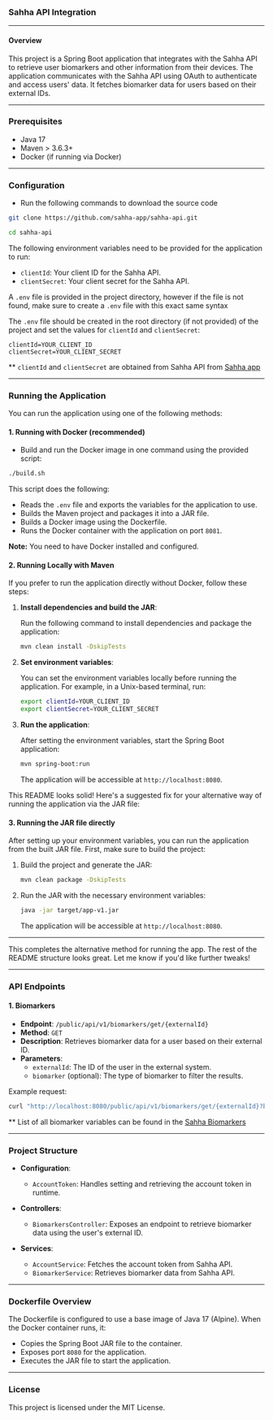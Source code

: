 ### Sahha API Integration

---

#### Overview
This project is a Spring Boot application that integrates with the Sahha API to retrieve user biomarkers and other information from their devices. The application communicates with the Sahha API using OAuth to authenticate and access users' data. It fetches biomarker data for users based on their external IDs.

---

### Prerequisites

- Java 17
- Maven > 3.6.3+
- Docker (if running via Docker)

---

### Configuration
- Run the following commands to download the source code
```bash
git clone https://github.com/sahha-app/sahha-api.git

cd sahha-api
```

The following environment variables need to be provided for the application to run:

- `clientId`: Your client ID for the Sahha API.
- `clientSecret`: Your client secret for the Sahha API.

A `.env` file is provided in the project directory, however if the file is not found, make sure to create a `.env` file with this exact same syntax

The `.env` file should be created in the root directory (if not provided) of the project and set the values for `clientId` and `clientSecret`:

```env
clientId=YOUR_CLIENT_ID
clientSecret=YOUR_CLIENT_SECRET
```
** `clientId` and `clientSecret` are obtained from Sahha API from [Sahha app](https://app.sahha.ai/dashboard/credentials)



---

### Running the Application
You can run the application using one of the following methods:

#### 1. **Running with Docker (recommended)**

- Build and run the Docker image in one command using the provided script:

```bash
./build.sh
```

This script does the following:
- Reads the `.env` file and exports the variables for the application to use.
- Builds the Maven project and packages it into a JAR file.
- Builds a Docker image using the Dockerfile.
- Runs the Docker container with the application on port `8081`.

**Note:** You need to have Docker installed and configured.

#### 2. **Running Locally with Maven**

If you prefer to run the application directly without Docker, follow these steps:

1. **Install dependencies and build the JAR**:

   Run the following command to install dependencies and package the application:
   ```bash
   mvn clean install -DskipTests
   ```

2. **Set environment variables**:

   You can set the environment variables locally before running the application. For example, in a Unix-based terminal, run:
   ```bash
   export clientId=YOUR_CLIENT_ID
   export clientSecret=YOUR_CLIENT_SECRET
   ```

3. **Run the application**:

   After setting the environment variables, start the Spring Boot application:
   ```bash
   mvn spring-boot:run
   ```

   The application will be accessible at `http://localhost:8080`.

This README looks solid! Here's a suggested fix for your alternative way of running the application via the JAR file:



#### 3. **Running the JAR file directly**

After setting up your environment variables, you can run the application from the built JAR file. First, make sure to build the project:

1. Build the project and generate the JAR:
   ```bash
   mvn clean package -DskipTests
   ```

2. Run the JAR with the necessary environment variables:
   ```bash
   java -jar target/app-v1.jar
   ```

   The application will be accessible at `http://localhost:8080`.

---

This completes the alternative method for running the app. The rest of the README structure looks great. Let me know if you'd like further tweaks!

---

### API Endpoints

#### 1. **Biomarkers**
- **Endpoint**: `/public/api/v1/biomarkers/get/{externalId}`
- **Method**: `GET`
- **Description**: Retrieves biomarker data for a user based on their external ID.
- **Parameters**:
    - `externalId`: The ID of the user in the external system.
    - `biomarker` (optional): The type of biomarker to filter the results.

Example request:
```bash
curl "http://localhost:8080/public/api/v1/biomarkers/get/{externalId}?biomarker=sleep"
```
** List of all biomarker variables can be found in the [Sahha Biomarkers](https://docs.sahha.ai/docs/products/biomarkers#list-of-biomarkers)

---

### Project Structure

- **Configuration**:
    - `AccountToken`: Handles setting and retrieving the account token in runtime.

- **Controllers**:
    - `BiomarkersController`: Exposes an endpoint to retrieve biomarker data using the user's external ID.

- **Services**:
    - `AccountService`: Fetches the account token from Sahha API.
    - `BiomarkerService`: Retrieves biomarker data from Sahha API.

---

### Dockerfile Overview

The Dockerfile is configured to use a base image of Java 17 (Alpine). When the Docker container runs, it:
- Copies the Spring Boot JAR file to the container.
- Exposes port `8080` for the application.
- Executes the JAR file to start the application.

---

### License
This project is licensed under the MIT License.
